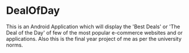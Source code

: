# DealOfDay
This is an Android Application which will display the 'Best Deals' or 'The Deal of the Day' of few of the most popular e-commerce websites and or applications. Also this is the final year project of me as per the university norms.
